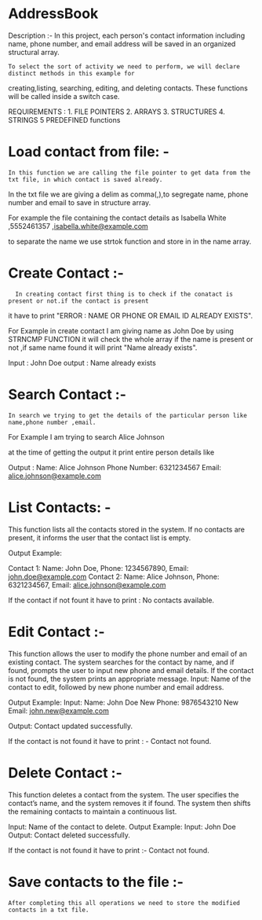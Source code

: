 # AddressBook
Description :-
    In this project, each person's contact information including name, phone number, and email address will 
be saved in an organized structural array.

    To select the sort of activity we need to perform, we will declare distinct methods in this example for 
creating,listing, searching, editing, and deleting contacts. These functions will be called inside a switch case. 

REQUIREMENTS :
                1. FILE POINTERS
                2. ARRAYS
                3. STRUCTURES
                4. STRINGS
                5 PREDEFINED functions
                

# Load contact from file: -
    In this function we are calling the file pointer to get data from the txt file, in which contact is saved already.
In the txt file we are giving a delim as comma(,),to segregate name, phone number and email to save in structure array.

For example the file containing the contact details as 
Isabella White 			,5552461357  			  ,isabella.white@example.com	

to separate the name we use strtok function and store in in the name array.

# Create Contact :-
      In creating contact first thing is to check if the conatact is present or not.if the contact is present 
it have to print "ERROR : NAME OR PHONE OR EMAIL ID ALREADY EXISTS".

For Example in create contact I am giving name as John Doe by using STRNCMP FUNCTION it will check the whole array
if the name is present or not ,if same name found it will print "Name already exists".

Input   : John Doe
output : Name already exists

# Search Contact :-
    In search we trying to get the details of the particular person like name,phone number ,email.

For Example I am trying to search Alice Johnson
 
at the time of getting the output it print entire person details like

Output : Name: Alice Johnson  Phone Number: 6321234567  Email: alice.johnson@example.com

# List Contacts: -

This function lists all the contacts stored in the system. If no contacts are present, 
it informs the user that the contact list is empty.

Output Example:

Contact 1: Name: John Doe, Phone: 1234567890, Email: john.doe@example.com
Contact 2: Name: Alice Johnson, Phone: 6321234567, Email: alice.johnson@example.com

If the contact if not fount it have to print : No contacts available.


# Edit Contact :-

This function allows the user to modify the phone number and email of an existing contact. 
The system searches for the contact by name, and if found, prompts the user to input new phone and email details. 
If the contact is not found, the system prints an appropriate message.
Input: Name of the contact to edit, followed by new phone number and email address.

Output Example:
Input:
Name: John Doe
New Phone: 9876543210
New Email: john.new@example.com

Output:
Contact updated successfully.

If the contact is not found it have to print : -
Contact not found.


# Delete Contact :-

This function deletes a contact from the system. 
The user specifies the contact’s name, and the system removes it if found. 
The system then shifts the remaining contacts to maintain a continuous list.

Input: Name of the contact to delete.
Output Example:
Input:
John Doe
Output:
Contact deleted successfully.

If the contact is not found it have to print :-
Contact not found.

# Save contacts to the file :-

    After completing this all operations we need to store the modified contacts in a txt file.

